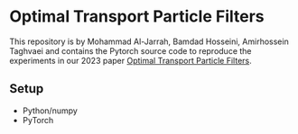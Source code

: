 # Optimal Transport Particle Filters
This repository is by Mohammad Al-Jarrah, Bamdad Hosseini, Amirhossein Taghvaei and contains the Pytorch source code to reproduce the experiments in our 2023 paper [Optimal Transport Particle Filters](https://arxiv.org/abs/2304.00392).


## Setup
* Python/numpy
* PyTorch

## 

